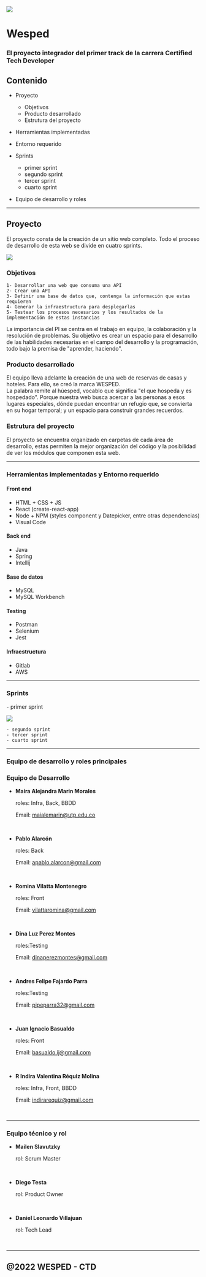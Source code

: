 
![](/Wesped/logos/logow.jpeg)

<h1 align-text="center"> Wesped </h1>

### El proyecto integrador del primer track de la carrera Certified Tech Developer

## Contenido

- Proyecto
    - Objetivos
    - Producto desarrollado
    - Estrutura del proyecto

- Herramientas implementadas

- Entorno requerido

- Sprints
    - primer sprint
    - segundo sprint
    - tercer sprint 
    - cuarto sprint

- Equipo de desarrollo y roles

<hr/>

 <h2 text-align=center>Proyecto</h2>
 <p>El proyecto consta de la creación de un sitio web completo. Todo el proceso de desarrollo de esta web se divide en cuatro sprints.</p>

 ![](/Wesped/otros/sprints.png) 
    <h3> Objetivos </h3>

    1- Desarrollar una web que consuma una API
    2- Crear una API
    3- Definir una base de datos que, contenga la información que estas requieren
    4- Generar la infraestructura para desplegarlas
    5- Testear los procesos necesarios y los resultados de la implementación de estas instancias

<p>La importancia del PI se centra en el trabajo en equipo, la colaboración y la resolución de problemas. Su objetivo es crear un espacio para el desarrollo de las habilidades necesarias en el campo del desarrollo y la programación, todo bajo la premisa de "aprender, haciendo".</p>
    <h3>Producto desarrollado</h3>
<p>El equipo lleva adelante la creación de una web de reservas de casas y hoteles. Para ello, se creó la marca WESPED. <br>
La palabra remite al húesped, vocablo que significa "el que hospeda y es hospedado". Porque nuestra web busca acercar a las personas a esos lugares especiales, dónde puedan encontrar un refugio que, se convierta en su hogar temporal; y un espacio para construir grandes recuerdos.</p>
    <h3>Estrutura del proyecto</h3>
<p>El proyecto se encuentra organizado en carpetas de cada área de desarrollo, estas permiten la mejor organización del código y la posibilidad de ver los módulos que componen esta web.</p>
<hr/>
<h3>Herramientas implementadas y Entorno requerido</h3>

#### Front end
 - HTML + CSS + JS
 - React (create-react-app)
 - Node + NPM (styles component y Datepicker, entre otras dependencias)
 - Visual Code

#### Back end
 - Java 
 - Spring 
 - Intellij

#### Base de datos
 - MySQL
 - MySQL Workbench

#### Testing
 - Postman
 - Selenium
 - Jest

#### Infraestructura
 - Gitlab 
 - AWS

<hr/>
<h3>Sprints</h3>
    - primer sprint

![](/Wesped/otros/1s.png)

    - segundo sprint
    - tercer sprint 
    - cuarto sprint

<hr/>
<h3> Equipo de desarrollo y roles principales</h3>

### Equipo de Desarrollo

- <b>Maira Alejandra Marin Morales</b> <p>roles: Infra, Back, BBDD</p>
Email: <a>maialemarin@utp.edu.co</a> 
<br>

- <b>Pablo Alarcón</b> <p>roles: Back</p> 
Email: <a>apablo.alarcon@gmail.com</a> 
<br>

- <b>Romina Vilatta Montenegro</b> <p>roles: Front</p>
Email: <a>vilattaromina@gmail.com</a> 
<br>

- <b>Dina Luz Perez Montes</b> <p>roles:Testing</p>
Email: <a>dinaperezmontes@gmail.com</a> 
<br>

- <b>Andres Felipe Fajardo Parra</b> <p>roles:Testing</p>
Email: <a>pipeparra32@gmail.com</a> 
<br>

- <b>Juan Ignacio Basualdo</b> <p>roles: Front</p>
Email: <a>basualdo.ij@gmail.com</a> 
<br>

- <b>R Indira Valentina Réquiz Molina</b> <p>roles: Infra, Front, BBDD </p>
Email: <a>indirarequiz@gmail.com</a> 
<br>
<hr/>

### Equipo técnico y rol

- <b>Mailen Slavutzky</b> <p>rol: Scrum Master</p><br>

- <b>Diego Testa</b> <p>rol: Product Owner</p><br>

- <b>Daniel Leonardo Villajuan</b> <p>rol: Tech Lead</p><br>

<hr/>

## @2022 WESPED - CTD 